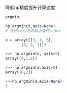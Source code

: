 降低np精度提升计算速度









```python
argmin

np.argmin(x,axis=None)
# 返回axis方向最小值的index

a = array([[3, 4, 6],
       [8, 2, 1]])

>>> np.argmin(a, axis=0)
array([0,1,2])

>>> np.argmin(a,axis=0)
array([0,2])

>>>np.argmin(a,axis=None)
5







```

